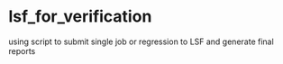 # lsf_for_verification
using script to submit single job or regression to LSF and generate final reports

